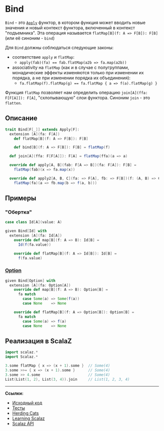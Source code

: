 # Bind

`Bind` - это [`Apply`](https://scalabook.gitflic.space/docs/typeclass/monad/apply) функтор, 
в котором функция может вводить новые значения и новый контекст функтора, 
включенный в контекст "подъемника". Эта операция называется `flatMap[B](f: A => F[B]): F[B]` (или её синоним - `bind`)

Для `Bind` должны соблюдаться следующие законы:

- соответствие `apply` и `flatMap`:
    - `apply(fab)(fa) == fab.flatMap(a2b => fa.map(a2b))`
- associativity на `flatMap` (как и в случае с полугруппами, монадические эффекты изменяются только при изменении их порядка,
  а не при изменении порядка их объединения):
    - `fa.flatMap(f).flatMap(g) == fa.flatMap { a => f(a).flatMap(g) }`

Функция `flatMap` позволяет нам определить операцию `join[A](ffa: F[F[A]]): F[A]`, "схлопывающую" слои функтора.
Синоним `join` - это `flatten`.


## Описание

```scala
trait Bind[F[_]] extends Apply[F]:
  extension [A](fa: F[A])
    def flatMap[B](f: A => F[B]): F[B]

    def bind[B](f: A => F[B]): F[B] = flatMap(f)

  def join[A](ffa: F[F[A]]): F[A] = flatMap(ffa)(a => a)

  override def apply[A, B](fab: F[A => B])(fa: F[A]): F[B] =
    flatMap(fab)(x => fa.map(x))

  override def apply2[A, B, C](fa: => F[A], fb: => F[B])(f: (A, B) => C): F[C] =
    flatMap(fa)(a => fb.map(b => f(a, b)))
```

## Примеры

### "Обертка"

```scala
case class Id[A](value: A)

given Bind[Id] with
  extension [A](fa: Id[A])
    override def map[B](f: A => B): Id[B] =
      Id(f(fa.value))

    override def flatMap[B](f: A => Id[B]): Id[B] =
      f(fa.value)
```

### [Option](https://scalabook.gitflic.space/docs/scala/fp/functional-error-handling)

```scala
given Bind[Option] with
  extension [A](fa: Option[A])
    override def map[B](f: A => B): Option[B] =
      fa match
        case Some(a) => Some(f(a))
        case None    => None

    override def flatMap[B](f: A => Option[B]): Option[B] =
      fa match
        case Some(a) => f(a)
        case None    => None
```


## Реализация в ScalaZ

```scala
import scalaz.*
import Scalaz.*

3.some flatMap { x => (x + 1).some }  // Some(4)
3.some >>= { x => (x + 1).some }      // Some(4)
3.some >> 4.some                      // Some(4)
List(List(1, 2), List(3, 4)).join     // List(1, 2, 3, 4)
```


---

**Ссылки:**

- [Исходный код](https://gitflic.ru/project/artemkorsakov/scalabook/blob?file=examples%2Fsrc%2Fmain%2Fscala%2Ftypeclass%2Fmonad%2FBind.scala&plain=1)
- [Тесты](https://gitflic.ru/project/artemkorsakov/scalabook/blob?file=examples%2Fsrc%2Ftest%2Fscala%2Ftypeclass%2Fmonad%2FBindSuite.scala)
- [Herding Cats](http://eed3si9n.com/herding-cats/FlatMap.html)
- [Learning Scalaz](http://eed3si9n.com/learning-scalaz/Monad.html)
- [Scalaz API](https://javadoc.io/doc/org.scalaz/scalaz-core_3/7.3.6/scalaz/Bind.html)

